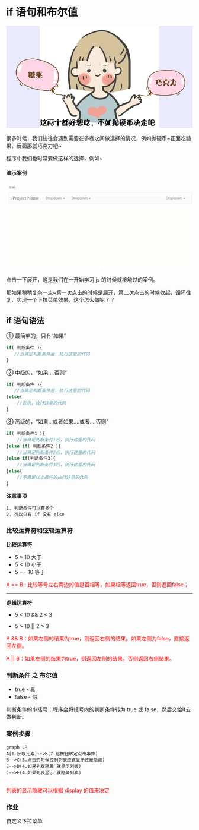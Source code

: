 # if 语句和布尔值

![](1/candy.jpg)

很多时候，我们往往会遇到需要在多者之间做选择的情况，例如抛硬币~正面吃糖果，反面那就巧克力吧~

程序中我们也时常要做这样的选择，例如~



#### 演示案例

![](1/menu.gif)

点击一下展开，这是我们在一开始学习 js 的时候就接触过的案例。

那如果稍稍复杂一点~第一次点击的时候是展开，第二次点击的时候收起，循环往复，实现一个下拉菜单效果，这个怎么做呢？？



## if 语句语法

①  最简单的，只有“如果”

```javascript
if( 判断条件 ){
   //当满足判断条件后，执行这里的代码
}
```



② 中级的，“如果....否则”

```javascript
if( 判断条件 ){
   //当满足判断条件后，执行这里的代码
}else{
    //否则，执行这里的代码
}
```



③ 高级的，“如果...或者如果....或者....否则”

```javascript
if( 判断条件1 ){
    //当满足判断条件1后，执行这里的代码
}else if( 判断条件2 ){
    //当满足判断条件2后，执行这里的代码
}else if(判断条件3){
    //当满足判断条件3后，执行这里的代码
}else{
    //不满足以上条件的执行这里的代码
}
```



**注意事项**

 	1. 判断条件可以有多个
 	2. 可以只有 if 没有 else 



### 比较运算符和逻辑运算符

**比较运算符**

- 5 > 10                 大于
- 5 < 10                 小于
- 5 == 10              等于



<P style="color:red;"> A == B : 比较等号左右两边的值是否相等，如果相等返回true，否则返回false；</p>

****

**逻辑运算符**

- 5 < 10  &&  2 < 3

- 5 > 10 ||  2 > 3



<p style="color:red;">A && B：如果左侧的结果为true，则返回右侧的结果。如果左侧为false，直接返回左侧。</p>

<p style="color:red;">A || B：如果左侧的结果为true，则返回左侧的结果。否则返回右侧结果。</p>





### 判断条件 之 布尔值

- true - 真
- false - 假

判断条件的小括号：程序会将括号内的判断条件转为 true 或 false，然后交给if去做判断。



























### 案例步骤

```mermaid
graph LR
A[1.获取元素]-->B(2.给按钮绑定点击事件)
B-->C(3.点击的时候控制列表应该显示还是隐藏)
C-->D(4.如果列表隐藏 就显示列表)
C-->E(4.如果列表显示 就隐藏列表)


```

<P style="color:red;">列表的显示隐藏可以根据 display 的值来决定</P>



### 作业

自定义下拉菜单



